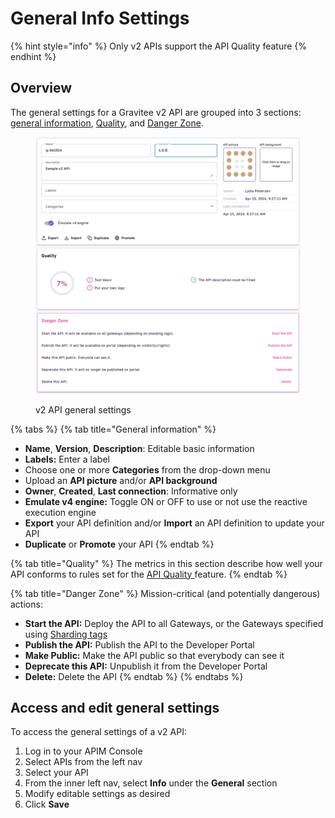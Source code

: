 # General Info Settings

{% hint style="info" %}
Only v2 APIs support the API Quality feature
{% endhint %}

## Overview

The general settings for a Gravitee v2 API are grouped into 3 sections: [general information](general-info-settings.md#general-information), [Quality](general-info-settings.md#quality), and [Danger Zone](general-info-settings.md#danger-zone).

<figure><img src="../../../.gitbook/assets/v2 general settings.png" alt=""><figcaption><p>v2 API general settings</p></figcaption></figure>

{% tabs %}
{% tab title="General information" %}
* **Name**, **Version**, **Description**: Editable basic information
* **Labels:** Enter a label
* Choose one or more **Categories** from the drop-down menu
* Upload an **API picture** and/or **API background**
* **Owner**, **Created**, **Last connection**: Informative only
* **Emulate v4 engine:** Toggle ON or OFF to use or not use the reactive execution engine
* **Export** your API definition and/or **Import** an API definition to update your API
* **Duplicate** or **Promote** your API
{% endtab %}

{% tab title="Quality" %}
The metrics in this section describe how well your API conforms to rules set for the [API Quality ](../../../using-the-product/manging-your-apis-with-gravitee-api-management/api-measurement-tracking-and-analytics/using-the-api-quality-feature.md)feature.
{% endtab %}

{% tab title="Danger Zone" %}
Mission-critical (and potentially dangerous) actions:

* **Start the API:** Deploy the API to all Gateways, or the Gateways specified using [Sharding tags](../../../using-the-product/using-the-gravitee-api-management-components/general-configuration/sharding-tags.md)
* **Publish the API:** Publish the API to the Developer Portal
* **Make Public:** Make the API public so that everybody can see it
* **Deprecate this API:** Unpublish it from the Developer Portal
* **Delete:** Delete the API
{% endtab %}
{% endtabs %}

## Access and edit general settings

To access the general settings of a v2 API:

1. Log in to your APIM Console
2. Select APIs from the left nav
3. Select your API
4. From the inner left nav, select **Info** under the **General** section
5. Modify editable settings as desired
6. Click **Save**
